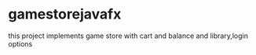 # gamestorejavafx
this project implements game store with cart and balance and library,login options
